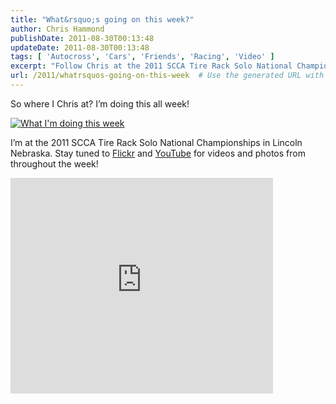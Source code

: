 ```yaml
---
title: "What&rsquo;s going on this week?"
author: Chris Hammond
publishDate: 2011-08-30T00:13:48
updateDate: 2011-08-30T00:13:48
tags: [ 'Autocross', 'Cars', 'Friends', 'Racing', 'Video' ]
excerpt: "Follow Chris at the 2011 SCCA Tire Rack Solo National Championships in Lincoln, Nebraska. Photos and videos on Flickr and YouTube coming soon! #SCCA #SoloChampionships"
url: /2011/whatrsquos-going-on-this-week  # Use the generated URL with year
---
```

<p>So where I Chris at? I’m doing this all week!</p>  <p><a title="What I&#39;m doing this week" href="https://www.flickr.com/photos/17726343@N00/6095588258/"><img border="0" alt="What I&#39;m doing this week" src="https://static.flickr.com/6207/6095588258_11a0abcc25.jpg" /></a></p>  <p>I’m at the 2011 SCCA Tire Rack Solo National Championships in Lincoln Nebraska. Stay tuned to <a href="https://www.flickr.com/photos/chammond/sets/72157627551307852/with/6095587688/">Flickr</a> and <a href="https://www.youtube.com/user/christoc">YouTube</a> for videos and photos from throughout the week!</p> <iframe height="345" src="https://www.youtube.com/embed/Z_F6XSXpTM4" frameborder="0" width="420" allowfullscreen="allowfullscreen"></iframe>


